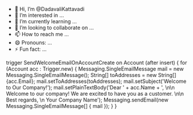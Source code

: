 - 👋 Hi, I’m @DadavaliKattavadi
- 👀 I’m interested in ...
- 🌱 I’m currently learning ...
- 💞️ I’m looking to collaborate on ...
- 📫 How to reach me ...
- 😄 Pronouns: ...
- ⚡ Fun fact: ...

<!---
DadavaliKattavadi/DadavaliKattavadi is a ✨ special ✨ repository because its `README.md` (this file) appears on your GitHub profile.
You can click the Preview link to take a look at your changes.
--->
trigger SendWelcomeEmailOnAccountCreate on Account (after insert) {
    for (Account acc : Trigger.new) {
        Messaging.SingleEmailMessage mail = new Messaging.SingleEmailMessage();
        String[] toAddresses = new String[] {acc.Email};
        mail.setToAddresses(toAddresses);
        mail.setSubject('Welcome to Our Company!');
        mail.setPlainTextBody('Dear ' + acc.Name + ', \n\n Welcome to our company! We are excited to have you as a customer. \n\n Best regards, \n Your Company Name');
        Messaging.sendEmail(new Messaging.SingleEmailMessage[] { mail });
    }
}
